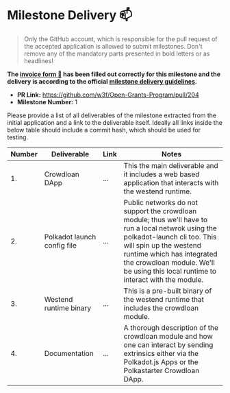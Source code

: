# Milestone Delivery :mailbox:

> Only the GitHub account, which is responsible for the pull request of the accepted application is allowed to submit milestones. Don't remove any of the mandatory parts presented in bold letters or as headlines!

**The [invoice form :pencil:](https://forms.gle/8Wx7nxtq8fKrsuEz8) has been filled out correctly for this milestone and the delivery is according to the official [milestone delivery guidelines](https://github.com/w3f/General-Grants-Program/blob/master/grants/milestone-deliverables-guidelines.md).**  

* **PR Link:** https://github.com/w3f/Open-Grants-Program/pull/204
* **Milestone Number:** 1

Please provide a list of all deliverables of the milestone extracted from the initial application and a link to the deliverable itself. Ideally all links inside the below table should include a commit hash, which should be used for testing.

| Number | Deliverable | Link | Notes |
| ------------- | ------------- | ------------- |------------- |
| 1. | Crowdloan DApp |...| This the main deliverable and it includes a web based application that interacts with the westend runtime. | 
| 2.  | Polkadot launch config file |...| Public networks do not support the crowdloan module; thus we'll have to run a local netwrok using the polkadot-launch cli too. This will spin up the westend runtime which has integrated the crowdloan module. We'll be using this local runtime to interact with the module. | 
| 3.  | Westend runtime binary |...| This is a pre-built binary of the westend runtime that includes the crowdloan module.|
| 4.  | Documentation |...| A thorough description of the crowdloan module and how one can interact by sending extrinsics either via the Polkadot.js Apps or the Polkastarter Crowdloan DApp.|
